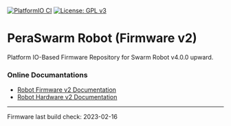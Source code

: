 [![PlatformIO CI](https://github.com/Pera-Swarm/firmware/actions/workflows/main.yml/badge.svg)](https://github.com/Pera-Swarm/firmware/actions/workflows/main.yml)
[![License: GPL v3](https://img.shields.io/badge/License-GPL%20v3-blue.svg)](http://www.gnu.org/licenses/gpl-3.0)

# PeraSwarm Robot (Firmware v2)

Platform IO-Based Firmware Repository for Swarm Robot v4.0.0 upward.

### Online Documantations

- [Robot Firmware v2 Documentation](https://pera-swarm.ce.pdn.ac.lk/docs/robots/v2/firmware/)
- [Robot Hardware v2 Documentation](https://pera-swarm.ce.pdn.ac.lk/docs/robots/v2/hardware/)

---
Firmware last build check: 2023-02-16
